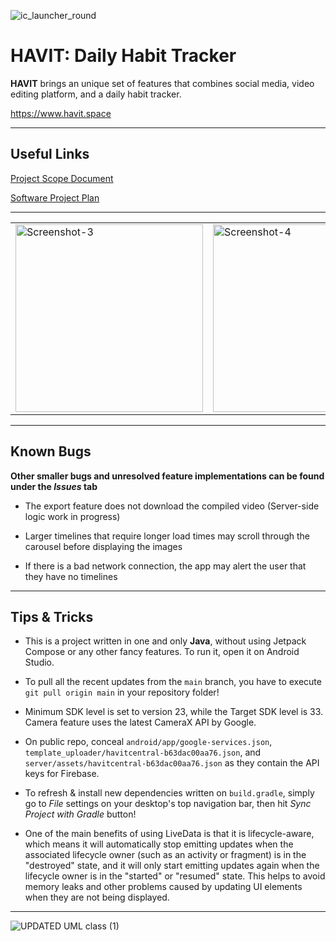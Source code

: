 ![ic_launcher_round](https://user-images.githubusercontent.com/35755386/209804411-ac4fadb7-2978-4075-81aa-12fb11967a83.png)

# HAVIT: Daily Habit Tracker

**HAVIT** brings an unique set of features that combines social media, video editing platform, and a daily habit tracker.

https://www.havit.space

---

## Useful Links

[Project Scope Document](https://lynjeong.notion.site/Scope-Statement-2fb256b59bff4f749568277d656a9580)

[Software Project Plan](https://lynjeong.notion.site/Software-Project-Plan-3a25cd6001224308a9ca8408c7de8aa2)

---

<table><tr>

<td valign="center"><img width="300" alt="Screenshot-3" src="https://user-images.githubusercontent.com/35755386/213597146-7b062310-df93-488d-9dc6-e84036f26eb4.png"></td>

<td valign="center"><img width="300" alt="Screenshot-4" src="https://user-images.githubusercontent.com/35755386/213597161-cd6da778-b4bc-4d40-ba5e-7a4c33982afd.png"></td>

<td valign="center"><img width="300" alt="Screenshot-5" src="https://user-images.githubusercontent.com/35755386/213597165-01129c78-c6d7-4886-b257-91c5bb1b5162.png"></td>


<td valign="center"><img width="300" alt="Screenshot-7" src="https://user-images.githubusercontent.com/35755386/213597182-8f16f327-549c-4aa2-a604-25315db092de.png"></td>

</tr></table>

---

## Known Bugs

**Other smaller bugs and unresolved feature implementations can be found under the *Issues* tab**

- The export feature does not download the compiled video (Server-side logic work in progress)

- Larger timelines that require longer load times may scroll through the carousel before displaying the images

- If there is a bad network connection, the app may alert the user that they have no timelines

---
## Tips & Tricks

- This is a project written in one and only **Java**, without using Jetpack Compose or any other fancy features. To run it, open it on Android Studio.

- To pull all the recent updates from the ```main``` branch, you have to execute ```git pull origin main``` in your repository folder!

- Minimum SDK level is set to version 23, while the Target SDK level is 33. Camera feature uses the latest CameraX API by Google.

- On public repo, conceal ```android/app/google-services.json```, ```template_uploader/havitcentral-b63dac00aa76.json```, and ```server/assets/havitcentral-b63dac00aa76.json``` as they contain the API keys for Firebase.

- To refresh & install new dependencies written on ```build.gradle```, simply go to *File* settings on your desktop's top navigation bar, then hit *Sync Project with Gradle* button!

- One of the main benefits of using LiveData is that it is lifecycle-aware, which means it will automatically stop emitting updates when the associated lifecycle owner (such as an activity or fragment) is in the "destroyed" state, and it will only start emitting updates again when the lifecycle owner is in the "started" or "resumed" state. This helps to avoid memory leaks and other problems caused by updating UI elements when they are not being displayed.

---

![UPDATED  UML class (1)](https://user-images.githubusercontent.com/35755386/213203379-0308f0e5-f242-4988-ba24-29fdfa69fe6d.png)


